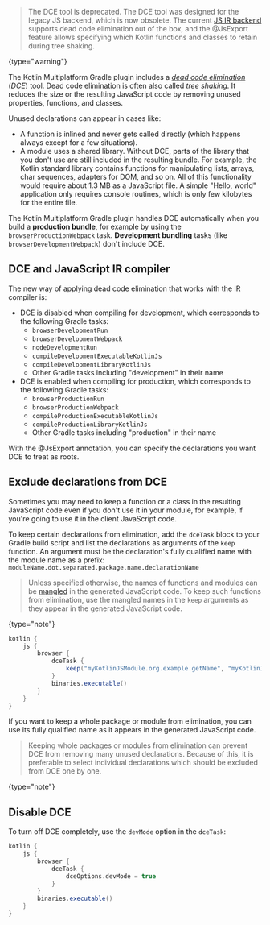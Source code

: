 [//]: # (title: Kotlin/JS dead code elimination)

> The DCE tool is deprecated. The DCE tool was designed for the legacy JS backend, which is now obsolete. The current 
> [JS IR backend](#dce-and-javascript-ir-compiler) supports dead code elimination out of the box, and the @JsExport feature allows specifying which Kotlin 
> functions and classes to retain during tree shaking.
>
{type="warning"}

The Kotlin Multiplatform Gradle plugin includes a _[dead code elimination](https://wikipedia.org/wiki/Dead_code_elimination)_ (_DCE_) tool.
Dead code elimination is often also called _tree shaking_. It reduces the size or the resulting JavaScript code by
removing unused properties, functions, and classes.

Unused declarations can appear in cases like:

* A function is inlined and never gets called directly (which happens always except for a few situations).
* A module uses a shared library. Without DCE, parts of the library that you don't use are still included in the resulting bundle.
  For example, the Kotlin standard library contains functions for manipulating lists, arrays, char sequences,
  adapters for DOM, and so on. All of this functionality would require about 1.3 MB as a JavaScript file. A simple 
  "Hello, world" application only requires console routines, which is only few kilobytes for the entire file.

The Kotlin Multiplatform Gradle plugin handles DCE automatically when you build a **production bundle**, for example by using the
`browserProductionWebpack` task. **Development bundling** tasks (like `browserDevelopmentWebpack`) don't include DCE.

## DCE and JavaScript IR compiler

The new way of applying dead code elimination that works with the IR compiler is:

* DCE is disabled when compiling for development, which corresponds to the following Gradle tasks:
  * `browserDevelopmentRun`
  * `browserDevelopmentWebpack`
  * `nodeDevelopmentRun`
  * `compileDevelopmentExecutableKotlinJs`
  * `compileDevelopmentLibraryKotlinJs`
  * Other Gradle tasks including "development" in their name
* DCE is enabled when compiling for production, which corresponds to the following Gradle tasks:
  * `browserProductionRun`
  * `browserProductionWebpack`
  * `compileProductionExecutableKotlinJs`
  * `compileProductionLibraryKotlinJs`
  * Other Gradle tasks including "production" in their name

With the @JsExport annotation, you can specify the declarations you want DCE to treat as roots.

## Exclude declarations from DCE

Sometimes you may need to keep a function or a class in the resulting JavaScript code even if you don't use it in your module,
for example, if you're going to use it in the client JavaScript code.

To keep certain declarations from elimination, add the `dceTask` block to your Gradle build script and
list the declarations as arguments of the `keep` function. An argument must be the declaration's fully qualified name
with the module name as a prefix: `moduleName.dot.separated.package.name.declarationName`

> Unless specified otherwise, the names of functions and modules can be [mangled](js-to-kotlin-interop.md#jsname-annotation)
>in the generated JavaScript code. To keep such functions from elimination, use the mangled names in the `keep` arguments
>as they appear in the generated JavaScript code.
>
{type="note"}

```groovy
kotlin {
    js {
        browser {
            dceTask {
                keep("myKotlinJSModule.org.example.getName", "myKotlinJSModule.org.example.User" )
            }
            binaries.executable()
        }
    }
}
```

If you want to keep a whole package or module from elimination, you can use its fully qualified name as it appears in the
generated JavaScript code.

> Keeping whole packages or modules from elimination can prevent DCE from removing many unused declarations. Because of
> this, it is preferable to select individual declarations which should be excluded from DCE one by one.
>
{type="note"}

## Disable DCE

To turn off DCE completely, use the `devMode` option in the `dceTask`:

```groovy
kotlin {
    js {
        browser {
            dceTask {
                dceOptions.devMode = true
            }
        }
        binaries.executable()
    }
}
```